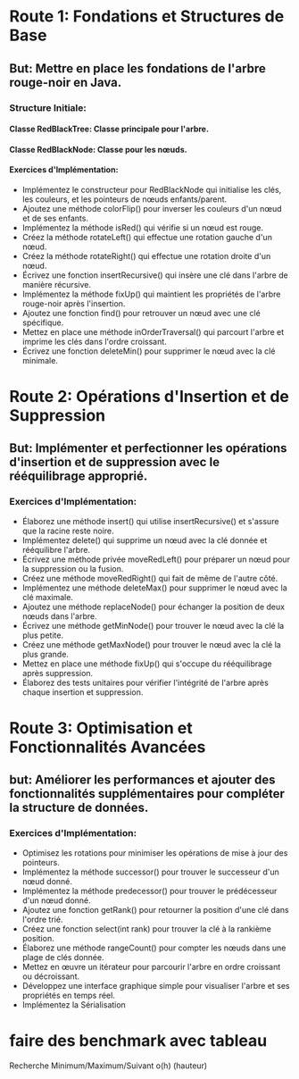 # Route 1: Fondations et Structures de Base
## But: Mettre en place les fondations de l'arbre rouge-noir en Java.

### Structure Initiale:

#### Classe RedBlackTree: Classe principale pour l'arbre.
#### Classe RedBlackNode: Classe pour les nœuds.
#### Exercices d'Implémentation:

- Implémentez le constructeur pour RedBlackNode qui initialise les clés, les couleurs, et les pointeurs de nœuds enfants/parent.
- Ajoutez une méthode colorFlip() pour inverser les couleurs d'un nœud et de ses enfants.
- Implémentez la méthode isRed() qui vérifie si un nœud est rouge.
- Créez la méthode rotateLeft() qui effectue une rotation gauche d'un nœud.
- Créez la méthode rotateRight() qui effectue une rotation droite d'un nœud.
- Écrivez une fonction insertRecursive() qui insère une clé dans l'arbre de manière récursive.
- Implémentez la méthode fixUp() qui maintient les propriétés de l'arbre rouge-noir après l'insertion.
- Ajoutez une fonction find() pour retrouver un nœud avec une clé spécifique.
- Mettez en place une méthode inOrderTraversal() qui parcourt l'arbre et imprime les clés dans l'ordre croissant.
- Écrivez une fonction deleteMin() pour supprimer le nœud avec la clé minimale.


# Route 2: Opérations d'Insertion et de Suppression
## But: Implémenter et perfectionner les opérations d'insertion et de suppression avec le rééquilibrage approprié.

### Exercices d'Implémentation:

- Élaborez une méthode insert() qui utilise insertRecursive() et s'assure que la racine reste noire.
- Implémentez delete() qui supprime un nœud avec la clé donnée et rééquilibre l'arbre.
- Écrivez une méthode privée moveRedLeft() pour préparer un nœud pour la suppression ou la fusion.
- Créez une méthode moveRedRight() qui fait de même de l'autre côté.
- Implémentez une méthode deleteMax() pour supprimer le nœud avec la clé maximale.
- Ajoutez une méthode replaceNode() pour échanger la position de deux nœuds dans l'arbre.
- Écrivez une méthode getMinNode() pour trouver le nœud avec la clé la plus petite.
- Créez une méthode getMaxNode() pour trouver le nœud avec la clé la plus grande.
- Mettez en place une méthode fixUp() qui s'occupe du rééquilibrage après suppression.
- Élaborez des tests unitaires pour vérifier l'intégrité de l'arbre après chaque insertion et suppression.
# Route 3: Optimisation et Fonctionnalités Avancées
## but: Améliorer les performances et ajouter des fonctionnalités supplémentaires pour compléter la structure de données.

### Exercices d'Implémentation:

- Optimisez les rotations pour minimiser les opérations de mise à jour des pointeurs.
- Implémentez la méthode successor() pour trouver le successeur d'un nœud donné.
- Implémentez la méthode predecessor() pour trouver le prédécesseur d'un nœud donné.
- Ajoutez une fonction getRank() pour retourner la position d'une clé dans l'ordre trié.
- Créez une fonction select(int rank) pour trouver la clé à la rankième position.
- Élaborez une méthode rangeCount() pour compter les nœuds dans une plage de clés donnée.
- Mettez en œuvre un itérateur pour parcourir l'arbre en ordre croissant ou décroissant.
- Développez une interface graphique simple pour visualiser l'arbre et ses propriétés en temps réel.
- Implémentez la Sérialisation 


# faire des benchmark avec tableau



Recherche
Minimum/Maximum/Suivant o(h) (hauteur)
 